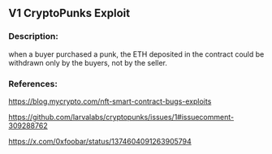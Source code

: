 ## V1 CryptoPunks Exploit


### Description:
when a buyer purchased a punk, the ETH deposited in the contract could be withdrawn only by the buyers, not by the seller.



### References:
https://blog.mycrypto.com/nft-smart-contract-bugs-exploits

https://github.com/larvalabs/cryptopunks/issues/1#issuecomment-309288762

https://x.com/0xfoobar/status/1374604091263905794